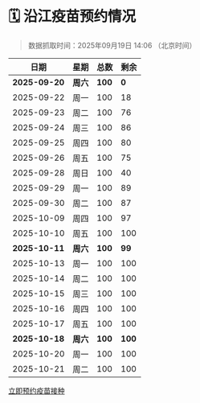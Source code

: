 # 🗓️ 沿江疫苗预约情况

> 数据抓取时间：2025年09月19日 14:06 （北京时间）

| 日期 | 星期 | 总数 | 剩余 |
|------|------|------|------|
| **2025-09-20** | **周六** | **100** | **0** |
| 2025-09-22 | 周一 | 100 | 18 |
| 2025-09-23 | 周二 | 100 | 76 |
| 2025-09-24 | 周三 | 100 | 86 |
| 2025-09-25 | 周四 | 100 | 80 |
| 2025-09-26 | 周五 | 100 | 75 |
| 2025-09-28 | 周日 | 100 | 40 |
| 2025-09-29 | 周一 | 100 | 89 |
| 2025-09-30 | 周二 | 100 | 87 |
| 2025-10-09 | 周四 | 100 | 97 |
| 2025-10-10 | 周五 | 100 | 100 |
| **2025-10-11** | **周六** | **100** | **99** |
| 2025-10-13 | 周一 | 100 | 100 |
| 2025-10-14 | 周二 | 100 | 100 |
| 2025-10-15 | 周三 | 100 | 100 |
| 2025-10-16 | 周四 | 100 | 100 |
| 2025-10-17 | 周五 | 100 | 100 |
| **2025-10-18** | **周六** | **100** | **100** |
| 2025-10-20 | 周一 | 100 | 100 |
| 2025-10-21 | 周二 | 100 | 100 |


<div class="button-container">
<a class="btn" href="http://yfzweb.ishequ.net/#/login" target="_blank">立即预约疫苗接种</a>
</div>
